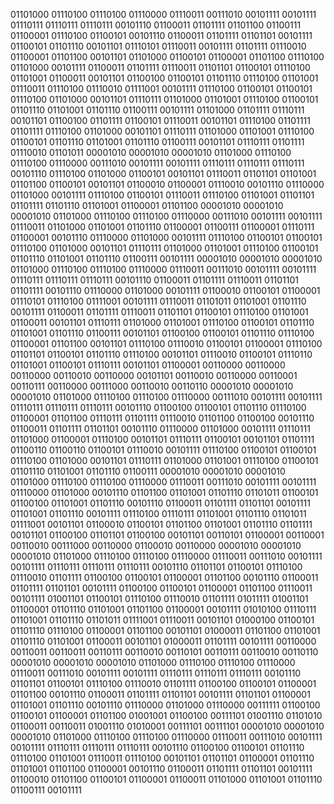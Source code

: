 01101000 01110100 01110100 01110000 01110011 00111010 00101111 00101111 01110111 01110111 01110111 00101110 01100011 01101111 01101100 01100111 01100001 01110100 01100101 00101110 01100011 01101111 01101101 00101111 01100101 01101110 00101101 01110101 01110011 00101111 01101111 01110010 01100001 01101100 00101101 01101000 01100101 01100001 01101100 01110100 01101000 00101111 01100011 01101111 01110011 01101101 01100101 01110100 01101001 01100011 00101101 01100100 01100101 01101110 01110100 01101001 01110011 01110100 01110010 01111001 00101111 01110100 01100101 01100101 01110100 01101000 00101101 01110111 01101000 01101001 01110100 01100101 01101110 01101001 01101110 01100111 00101111 01101000 01101111 01110111 00101101 01100100 01101111 01100101 01110011 00101101 01110100 01101111 01101111 01110100 01101000 00101101 01110111 01101000 01101001 01110100 01100101 01101110 01101001 01101110 01100111 00101101 01110111 01101111 01110010 01101011 00001010 00001010 00001010 01101000 01110100 01110100 01110000 00111010 00101111 00101111 01110111 01110111 01110111 00101110 01110100 01101000 01100101 00101101 01110011 01101101 01101001 01101100 01100101 00101101 01100010 01100001 01110010 00101110 01110000 01101000 00101111 01110100 01100101 01110011 01110100 01101001 01101101 01101111 01101110 01101001 01100001 01101100 00001010 00001010 00001010 01101000 01110100 01110100 01110000 00111010 00101111 00101111 01110011 01101000 01101001 01101110 01100001 01100111 01100001 01110111 01100001 00101110 01110000 01101000 00101111 01110100 01100101 01100101 01110100 01101000 00101101 01110111 01101000 01101001 01110100 01100101 01101110 01101001 01101110 01100111 00101111 00001010 00001010 00001010 01101000 01110100 01110100 01110000 01110011 00111010 00101111 00101111 01110111 01110111 01110111 00101110 01100011 01101111 01110011 01101101 01101111 00101110 01110000 01101000 00101111 01100010 01100101 01100001 01110101 01110100 01111001 00101111 01110011 01101011 01101001 01101110 00101111 01100011 01101111 01110011 01101101 01100101 01110100 01101001 01100011 00101101 01110111 01101000 01101001 01110100 01100101 01101110 01101001 01101110 01100111 00101101 01100100 01100101 01101110 01110100 01100001 01101100 00101101 01110100 01110010 01100101 01100001 01110100 01101101 01100101 01101110 01110100 00101101 01110010 01100101 01110110 01101001 01100101 01110111 00101101 01100001 00110000 00110000 00110000 00110010 00110000 00101101 00110010 00110000 00110001 00110111 00110000 00111000 00110010 00110110 00001010 00001010 00001010 01101000 01110100 01110100 01110000 00111010 00101111 00101111 01110111 01110111 01110111 00101110 01100100 01100101 01101110 01110100 01100001 01101100 01110111 01101111 01110010 01101100 01100100 00101110 01100011 01101111 01101101 00101110 01110000 01101000 00101111 01110111 01101000 01100001 01110100 00101101 01110111 01100101 00101101 01101111 01100110 01100110 01100101 01110010 00101111 01110100 01100101 01100101 01110100 01101000 00101101 01110111 01101000 01101001 01110100 01100101 01101110 01101001 01101110 01100111 00001010 00001010 00001010 01101000 01110100 01110100 01110000 01110011 00111010 00101111 00101111 01110000 01101000 00101110 01101100 01101001 01101110 01101011 01100101 01100100 01101001 01101110 00101110 01100011 01101111 01101101 00101111 01101001 01101110 00101111 01110100 01110111 01101001 01101110 01101011 01111001 00101101 01100010 01100101 01101100 01101001 01101110 01101111 00101101 01100100 01101101 01100100 00101101 00110101 01100001 00110001 00110010 00111000 00110000 01100010 00110000 00001010 00001010 00001010 01101000 01110100 01110100 01110000 01110011 00111010 00101111 00101111 01110111 01110111 01110111 00101110 01101101 01100101 01110100 01110010 01101111 01100100 01100101 01100001 01101100 00101110 01100011 01101111 01101101 00101111 01100100 01100101 01100001 01101100 01110011 00101111 01001101 01100101 01110100 01110010 01101111 01011111 01001101 01100001 01101110 01101001 01101100 01100001 00101111 01010100 01110111 01101001 01101110 01101011 01111001 01110011 00101101 01000100 01100101 01101110 01110100 01100001 01101100 00101101 01000011 01101100 01101001 01101110 01101001 01100011 00101101 01000011 01101111 00101111 00110000 00110011 00110011 00110111 00110010 00110101 00110111 00110010 00110110 00001010 00001010 00001010 01101000 01110100 01110100 01110000 01110011 00111010 00101111 00101111 01110111 01110111 01110111 00101110 01101101 01100101 01110100 01110010 01101111 01100100 01100101 01100001 01101100 00101110 01100011 01101111 01101101 00101111 01101101 01100001 01101001 01101110 00101110 01110000 01101000 01110000 00111111 01100100 01100101 01100001 01101100 01001001 01100100 00111101 01001110 01101010 01100011 00110011 01001110 01010001 00111101 00111101 00001010 00001010 00001010 01101000 01110100 01110100 01110000 01110011 00111010 00101111 00101111 01110111 01110111 01110111 00101110 01100100 01100101 01101110 01110100 01101001 01110011 01110100 00101101 01101101 01100001 01101110 01101001 01101100 01100001 00101110 01100011 01101111 01101101 00101111 01100010 01101100 01100101 01100001 01100011 01101000 01101001 01101110 01100111 00101111 
